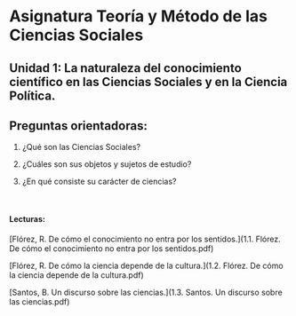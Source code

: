 # Asignatura Teoría y Método de las Ciencias Sociales

## Unidad 1: La naturaleza del conocimiento científico en las Ciencias Sociales y en la Ciencia Política. 

## Preguntas orientadoras: 

1. ¿Qué son las Ciencias Sociales? 

2. ¿Cuáles son sus objetos y sujetos de estudio? 

3. ¿En qué consiste su carácter de ciencias? 

   ​

#### Lecturas: 

[Flórez, R. De cómo el conocimiento no entra por los sentidos.](1.1. Flórez. De cómo el conocimiento no entra por los sentidos.pdf)

[Flórez, R. De cómo la ciencia depende de la cultura.](1.2. Flórez. De cómo la ciencia depende de la cultura.pdf)

[Santos, B. Un discurso sobre las ciencias.](1.3. Santos. Un discurso sobre las ciencias.pdf)
























